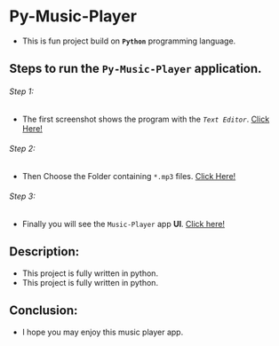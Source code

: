 # Py-Music-Player

- This is fun project build on __`Python`__ programming language.


## Steps to run the `Py-Music-Player` application.

###### Step 1:
- The first screenshot shows the program with the _`Text Editor`_. [Click Here!](./screenshots/Screenshot1.png) 

###### Step 2:

- Then Choose the Folder containing `*.mp3` files. [Click Here!](./screenshots/Screenshot2.png)

###### Step 3:
- Finally you will see the `Music-Player` app __UI__. [Click here!](./screenshots/Screenshot3.png)


## Description: 
- This project is fully written in python.
- This project is fully written in python.

## Conclusion: 
- I hope you may enjoy this music player app.
